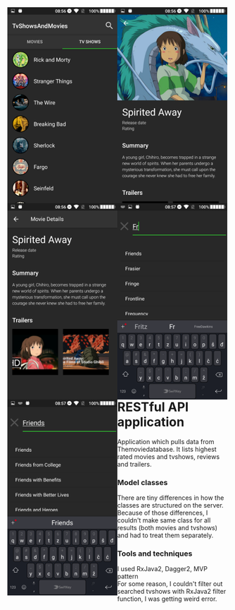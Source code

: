 <div align="center">
<img style="float:left;" width="250" height="auto" src="https://github.com/azemZejnil/TvShowsAndMovies/blob/master/docs/imgs/Screenshot_20180725-085613.png">
<img style="float:left;" width="250" height="auto" src="https://github.com/azemZejnil/TvShowsAndMovies/blob/master/docs/imgs/Screenshot_20180725-085626.png">
<img style="float:left;" width="250" height="auto" src="https://github.com/azemZejnil/TvShowsAndMovies/blob/master/docs/imgs/Screenshot_20180725-085635.png">
<img style="float:left;" width="250" height="auto" src="https://github.com/azemZejnil/TvShowsAndMovies/blob/master/docs/imgs/Screenshot_20180725-085712.png">
<img style="float:left;" width="250" height="auto" src="https://github.com/azemZejnil/TvShowsAndMovies/blob/master/docs/imgs/Screenshot_20180725-085723.png">
</div>

<br>

# RESTful API application
Application which pulls data from Themoviedatabase. It lists highest rated movies and tvshows, reviews and trailers.

### Model classes
There are tiny differences in how the classes are structured on the server.
<br>
Because of those differences, I couldn't make same class for all results (both movies and tvshows)
and had to treat them separately.

### Tools and techniques
I used RxJava2, Dagger2, MVP pattern
<br>
For some reason, I couldn't filter out searched tvshows with RxJava2 filter function, I was getting weird error.
<br>